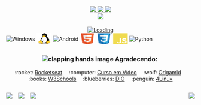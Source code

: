 <div align="center">
  <a href="https://github.com/luizgustavoabreu">
  <img width="822em" src="https://user-images.githubusercontent.com/72631018/150686743-e8501a27-5eb6-4b9a-a6ce-aeb86742bb63.jpeg" />
  <img width="473em" src="https://github-readme-stats.vercel.app/api?username=luizgustavoabreu&show_icons=true&theme=dark&include_all_commits=true&count_private=true&hide=issues&locale=pt-br" />
  <img width="345em" src="https://github-readme-stats.vercel.app/api/top-langs/?username=luizgustavoabreu&layout=compact&langs_count=7&hide=php&theme=dark&locale=pt-br" />
  <br>
  <img width="822em" src="https://activity-graph.herokuapp.com/graph?username=luizgustavoabreu&theme=xcode&bg_color=151515" />
  </div>
  <br>
<div align="center">
  <img alt="Loading" src="https://user-images.githubusercontent.com/72631018/151239976-618263e5-c98f-4917-918a-7c10ef400c4a.gif" />
  </div></a>
<div>
  <img align="center" alt="Windows" height="27" width="30" src="https://upload.wikimedia.org/wikipedia/commons/thumb/0/0a/Unofficial_Windows_logo_variant_-_2002%E2%80%932012_%28Multicolored%29.svg/800px-Unofficial_Windows_logo_variant_-_2002%E2%80%932012_%28Multicolored%29.svg.png" />
  <img align="center" alt="Linux" height="30" width="40" src="https://raw.githubusercontent.com/devicons/devicon/master/icons/linux/linux-original.svg" />
  <img align="center" alt="Android" height="35" width="27" src="https://cdn.jsdelivr.net/gh/devicons/devicon/icons/android/android-original.svg" />
  <img align="center" alt="HTML" height="30" width="40" src="https://raw.githubusercontent.com/devicons/devicon/master/icons/html5/html5-original.svg" />
  <img align="center" alt="CSS" height="30" width="40" src="https://raw.githubusercontent.com/devicons/devicon/master/icons/css3/css3-original.svg" />
  <img align="center" alt="JavaScript" height="30" width="40" src="https://raw.githubusercontent.com/devicons/devicon/master/icons/javascript/javascript-plain.svg" />
  <img align="center" alt="Python" height="30" width="40" src="https://cdn.jsdelivr.net/gh/devicons/devicon/icons/python/python-original.svg" />
</div>
  
##

### <p align="center"><img src="https://user-images.githubusercontent.com/72631018/130673376-595be31b-0bbd-4c9b-8f24-568a5b4f602a.gif" alt="clapping hands image" width="24px" style="max-width:100%;">&nbsp;Agradecendo:&nbsp;</p>

<p align="center"> :rocket: <a href="https://rocketseat.com.br">Rocketseat</a>&emsp; :computer: <a href="https://www.cursoemvideo.com">Curso em Vídeo</a>&emsp; :wolf: <a href="https://www.origamid.com">Origamid</a>&emsp; :books: <a href="https://www.w3schools.com">W3Schools</a>&emsp; :blueberries: <a href="https://www.dio.me">DIO</a>&emsp; :penguin: <a href="https://4linux.com.br/">4Linux</a></p>

##

<div>
    <a href="https://www.instagram.com/luizgustavorj" " target="_blank"><img src="https://img.shields.io/badge/Instagram-E4405F?style=for-the-badge&logo=instagram&logoColor=white" target="_blank"></a>&nbsp;&nbsp;&nbsp;
    <a href="https://sptfy.com/gustavo" target="_blank"><img src="https://img.shields.io/badge/Spotify-1ED760?&style=for-the-badge&logo=spotify&logoColor=white" target="_blank"></a>&nbsp;&nbsp;&nbsp;
    <a href="https://www.linkedin.com/in/luizgustavoabreu" " target="_blank"><img src="https://img.shields.io/badge/LinkedIn-0077B5?style=for-the-badge&logo=linkedin&logoColor=white" target="_blank"></a><img align="right" src="https://komarev.com/ghpvc/?username=luizgustavoabreu&style=flat-square" />
</div>
